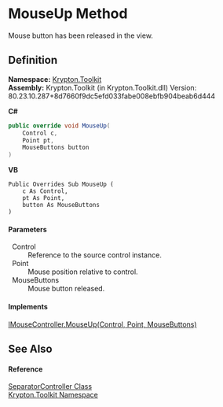 # MouseUp Method


Mouse button has been released in the view.



## Definition
**Namespace:** <a href="79d2eac2-21f4-54ff-7552-b20c33c30600.md">Krypton.Toolkit</a>  
**Assembly:** Krypton.Toolkit (in Krypton.Toolkit.dll) Version: 80.23.10.287+8d7660f9dc5efd033fabe008ebfb904beab6d444

**C#**
``` C#
public override void MouseUp(
	Control c,
	Point pt,
	MouseButtons button
)
```
**VB**
``` VB
Public Overrides Sub MouseUp ( 
	c As Control,
	pt As Point,
	button As MouseButtons
)
```



#### Parameters
<dl><dt>  Control</dt><dd>Reference to the source control instance.</dd><dt>  Point</dt><dd>Mouse position relative to control.</dd><dt>  MouseButtons</dt><dd>Mouse button released.</dd></dl>

#### Implements
<a href="51984923-b916-2a5c-9543-0a78e968cf91.md">IMouseController.MouseUp(Control, Point, MouseButtons)</a>  


## See Also


#### Reference
<a href="dc03d539-ef25-dbf0-7831-742483d200d7.md">SeparatorController Class</a>  
<a href="79d2eac2-21f4-54ff-7552-b20c33c30600.md">Krypton.Toolkit Namespace</a>  
